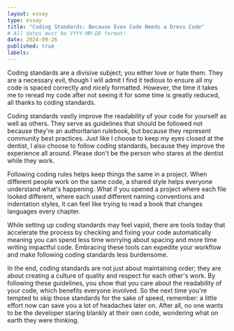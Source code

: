 ```yaml
---
layout: essay
type: essay
title: "Coding Standards: Because Even Code Needs a Dress Code"
# All dates must be YYYY-MM-DD format!
date: 2024-09-26
published: true
labels:
---
```


Coding standards are a divisive subject; you either love or hate them. ⁤⁤They are a necessary evil, though I will admit I find it tedious to ensure all my code is spaced correctly and nicely formatted. ⁤⁤However, the time it takes me to reread my code after not seeing it for some time is greatly reduced, all thanks to coding standards. ⁤

⁤Coding standards vastly improve the readability of your code for yourself as well as others. ⁤⁤They serve as guidelines that should be followed not because they're an authoritarian rulebook, but because they represent community best practices. ⁤⁤Just like I choose to keep my eyes closed at the dentist, I also choose to follow coding standards, because they improve the experience all around. Please don't be the person who stares at the dentist while they work. ⁤

⁤Following coding rules helps keep things the same in a project. ⁤⁤When different people work on the same code, a shared style helps everyone understand what's happening. ⁤⁤What if you opened a project where each file looked different, where each used different naming conventions and indentation styles, ⁤⁤it can feel like trying to read a book that changes languages every chapter. ⁤

⁤While setting up coding standards may feel vapid, there are tools today that accelerate the process by checking and fixing your code automatically meaning you can spend less time worrying about spacing and more time writing impactful code. ⁤⁤Embracing these tools can expedite your workflow and make following coding standards less burdensome. ⁤

⁤In the end, coding standards are not just about maintaining order; they are about creating a culture of quality and respect for each other's work. ⁤⁤By following these guidelines, you show that you care about the readability of your code, which benefits everyone involved. ⁤⁤So the next time you're tempted to skip those standards for the sake of speed, remember: a little effort now can save you a lot of headaches later on. ⁤⁤After all, no one wants to be the developer staring blankly at their own code, wondering what on earth they were thinking. ⁤





